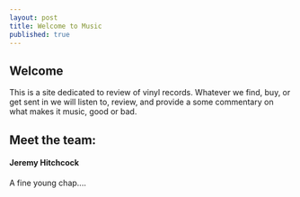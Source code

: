 ```yaml
---
layout: post
title: Welcome to Music
published: true
---
```


## **Welcome**

This is a site dedicated to review of vinyl records. Whatever we find, buy, or get sent in we will listen to, review, and provide a some commentary on what makes it music, good or bad.

## **Meet the team:**
#### **Jeremy Hitchcock**
A fine young chap....


